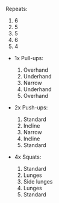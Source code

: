 Repeats:
1. 6
2. 5
3. 5
4. 6
5. 4 

- 1x Pull-ups:
	1. Overhand    
	2. Underhand    
	3. Narrow    
	4. Underhand    
	5. Overhand  

- 2x Push-ups:
	1. Standard    
	2. Incline    
	3. Narrow    
	4. Incline    
	5. Standard

- 4x Squats:
	1. Standard    
	2. Lunges    
	3. Side lunges    
	4. Lunges    
	5. Standard